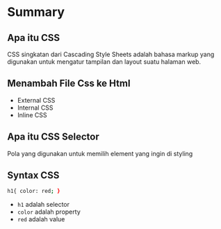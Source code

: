 # Summary
## Apa itu CSS
CSS singkatan dari Cascading Style Sheets adalah bahasa markup yang digunakan untuk mengatur tampilan dan layout suatu halaman web.
## Menambah File Css ke Html
- External CSS
- Internal CSS
- Inline CSS
## Apa itu CSS Selector
Pola yang digunakan untuk memilih element yang ingin di styling
## Syntax CSS
```sh
h1{ color: red; }
```
- `h1` adalah selector
- `color` adalah property
- `red` adalah value